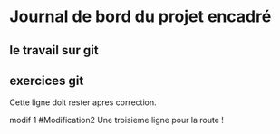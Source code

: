 # Journal de bord du projet encadré
## le travail sur git 

## exercices git








Cette ligne doit rester apres correction.
 
modif 1
#Modification2
Une troisieme ligne pour la route !
